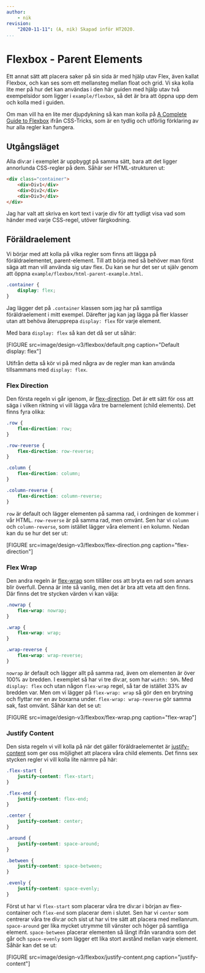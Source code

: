 ```yaml
---
author:
    - nik
revision:
    "2020-11-11": (A, nik) Skapad inför HT2020.
...
```

Flexbox - Parent Elements
==================================

Ett annat sätt att placera saker på sin sida är med hjälp utav Flex, även kallat Flexbox, och kan ses som ett mellansteg mellan float och grid. Vi ska kolla lite mer på hur det kan användas i den här guiden med hjälp utav två exempelsidor som ligger i `example/flexbox`, så det är bra att öppna upp dem och kolla med i guiden.

Om man vill ha en lite mer djupdykning så kan man kolla på [A Complete Guide to Flexbox](https://css-tricks.com/snippets/css/a-guide-to-flexbox/) ifrån CSS-Tricks, som är en tydlig och utförlig förklaring av hur alla regler kan fungera.

## Utgångsläget

Alla div:ar i exemplet är uppbyggt på samma sätt, bara att det ligger annorlunda CSS-regler på dem. Såhär ser HTML-strukturen ut:

```html
<div class="container">
    <div>Div1</div>
    <div>Div2</div>
    <div>Div3</div>
</div>
```

Jag har valt att skriva en kort text i varje div för att tydligt visa vad som händer med varje CSS-regel, utöver färgkodning.

## Föräldraelement

Vi börjar med att kolla på vilka regler som finns att lägga på föräldraelementet, parent-element. Till att börja med så behöver man först säga att man vill använda sig utav flex. Du kan se hur det ser ut själv genom att öppna `example/flexbox/html-parent-example.html`.

```css
.container {
    display: flex;
}
```

Jag lägger det på `.container` klassen som jag har på samtliga föräldraelement i mitt exempel. Därefter jag kan jag lägga på fler klasser utan att behöva återupprepa `display: flex` för varje element.

Med bara `display: flex` så kan det då ser ut såhär:

[FIGURE src=image/design-v3/flexbox/default.png caption="Default display: flex"]

Utifrån detta så kör vi på med några av de regler man kan använda tillsammans med `display: flex`.

### Flex Direction

Den första regeln vi går igenom, är [flex-direction](https://developer.mozilla.org/en-US/docs/Web/CSS/flex-direction). Det är ett sätt för oss att säga i vilken riktning vi vill lägga våra tre barnelement (child elements). Det finns fyra olika:

```css
.row {
    flex-direction: row;
}

.row-reverse {
    flex-direction: row-reverse;
}

.column {
    flex-direction: column;
}

.column-reverse {
    flex-direction: column-reverse;
}
```

`row` är default och lägger elementen på samma rad, i ordningen de kommer i vår HTML. `row-reverse` är på samma rad, men omvänt. Sen har vi `column` och `column-reverse`, som istället lägger våra element i en kolumn. Nedan kan du se hur det ser ut:

[FIGURE src=image/design-v3/flexbox/flex-direction.png caption="flex-direction"]

### Flex Wrap

Den andra regeln är [flex-wrap](https://developer.mozilla.org/en-US/docs/Web/CSS/flex-wrap) som tillåter oss att bryta en rad som annars blir överfull. Denna är inte så vanlig, men det är bra att veta att den finns. Där finns det tre stycken värden vi kan välja:

```css
.nowrap {
    flex-wrap: nowrap;
}

.wrap {
    flex-wrap: wrap;
}

.wrap-reverse {
    flex-wrap: wrap-reverse;
}
```

`nowrap` är default och lägger allt på samma rad, även om elementen är över 100% av bredden. I exemplet så har vi tre div:ar, som har `width: 50%`. Med `display: flex` och utan någon `flex-wrap` regel, så tar de istället 33% av bredden var. Men om vi lägger på `flex-wrap: wrap` så gör den en brytning och flyttar ner en av boxarna under. `flex-wrap: wrap-reverse` gör samma sak, fast omvänt. Såhär kan det se ut:

[FIGURE src=image/design-v3/flexbox/flex-wrap.png caption="flex-wrap"]

### Justify Content

Den sista regeln vi vill kolla på när det gäller föräldraelementet är [justify-content](https://developer.mozilla.org/en-US/docs/Web/CSS/justify-content) som ger oss möjlighet att placera våra child elements. Det finns sex stycken regler vi vill kolla lite närmre på här:

```css
.flex-start {
    justify-content: flex-start;
}

.flex-end {
    justify-content: flex-end;
}

.center {
    justify-content: center;
}

.around {
    justify-content: space-around;
}

.between {
    justify-content: space-between;
}

.evenly {
    justify-content: space-evenly;
}
```

Först ut har vi `flex-start` som placerar våra tre div:ar i början av flex-container och `flex-end` som placerar dem i slutet. Sen har vi `center` som centrerar våra tre div:ar och sist ut har vi tre sätt att placera med mellanrum. `space-around` ger lika mycket utrymme till vänster och höger på samtliga element. `space-between` placerar elementen så långt ifrån varandra som det går och `space-evenly` som lägger ett lika stort avstånd mellan varje element. Såhär kan det se ut:

[FIGURE src=image/design-v3/flexbox/justify-content.png caption="justify-content"]
